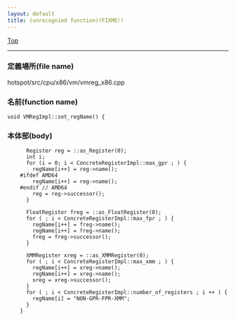 ```yaml
---
layout: default
title: (unrecognied function)(FIXME!)
---
```

[Top](../index.html)

--- 
### 定義場所(file name)
hotspot/src/cpu/x86/vm/vmreg_x86.cpp

### 名前(function name)
```
void VMRegImpl::set_regName() {
```

### 本体部(body)
```
	  Register reg = ::as_Register(0);
	  int i;
	  for (i = 0; i < ConcreteRegisterImpl::max_gpr ; ) {
	    regName[i++] = reg->name();
	#ifdef AMD64
	    regName[i++] = reg->name();
	#endif // AMD64
	    reg = reg->successor();
	  }
	
	  FloatRegister freg = ::as_FloatRegister(0);
	  for ( ; i < ConcreteRegisterImpl::max_fpr ; ) {
	    regName[i++] = freg->name();
	    regName[i++] = freg->name();
	    freg = freg->successor();
	  }
	
	  XMMRegister xreg = ::as_XMMRegister(0);
	  for ( ; i < ConcreteRegisterImpl::max_xmm ; ) {
	    regName[i++] = xreg->name();
	    regName[i++] = xreg->name();
	    xreg = xreg->successor();
	  }
	  for ( ; i < ConcreteRegisterImpl::number_of_registers ; i ++ ) {
	    regName[i] = "NON-GPR-FPR-XMM";
	  }
	}
	
```


